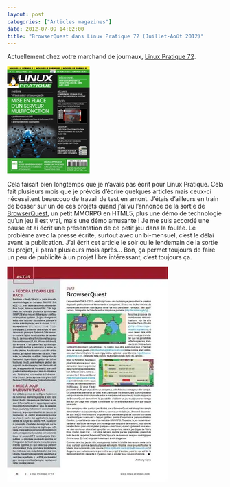 ```yaml
---
layout: post
categories: ["Articles magazines"]
date: 2012-07-09 14:02:00
title: "BrowserQuest dans Linux Pratique 72 (Juillet-Août 2012)"
---
```


Actuellement chez votre marchand de journaux, [Linux Pratique 72](http://www.ed-diamond.com/produit.php?ref=lpra72&id_rubrique=4).

[![couverture](/assets/images/articles/LP72-couv.webp)](http://www.ed-diamond.com/produit.php?ref=lpra72&id_rubrique=4)

Cela faisait bien longtemps que je n’avais pas écrit pour Linux
Pratique. Cela fait plusieurs mois que je prévois d’écrire quelques
articles mais ceux-ci nécessitent beaucoup de travail de test en amont.
J’étais d’ailleurs en train de bosser sur un de ces projets quand
j’ai vu l’annonce de la sortie de [BrowserQuest](http://browserquest.mozilla.org/),
un petit MMORPG en HTML5, plus une
démo de technologie qu’un jeu il est vrai, mais une démo amusante ! Je
me suis accordé une pause et ai écrit une présentation de ce petit jeu
dans la foulée. Le problème avec la presse écrite, surtout avec un
bi-mensuel, c’est le délai avant la publication. J’ai écrit cet
article le soir ou le lendemain de la sortie du projet, il parait
plusieurs mois après… Bon, ça permet toujours de faire un peu de
publicité à un projet libre intéressant, c’est toujours ça.

![browserquest](/assets/images/articles/LP72-browser.webp)
